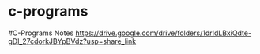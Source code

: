 # c-programs
#C-Programs Notes
https://drive.google.com/drive/folders/1drIdLBxiQdte-gDl_27cdorkJBYpBVdz?usp=share_link
